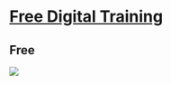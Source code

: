 # [Free Digital Training](https://www.aws.training/LearningLibrary)

## Free
[<img src="https://i.imgur.com/s8Owjk3.png">](https://i.imgur.com/s8Owjk3.png)
